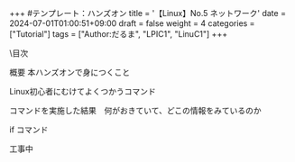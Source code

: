 +++
#テンプレート：ハンズオン
title = '【Linux】No.5 ネットワーク'
date = 2024-07-01T01:00:51+09:00
draft = false
weight = 4
categories = ["Tutorial"]
tags = ["Author:だるま", "LPIC1", "LinuC1"]
+++

\目次

概要 
本ハンズオンで身につくこと

Linux初心者にむけてよくつかうコマンド

コマンドを実施した結果　何がおきていて、どこの情報をみているのか

if コマンド 

工事中
